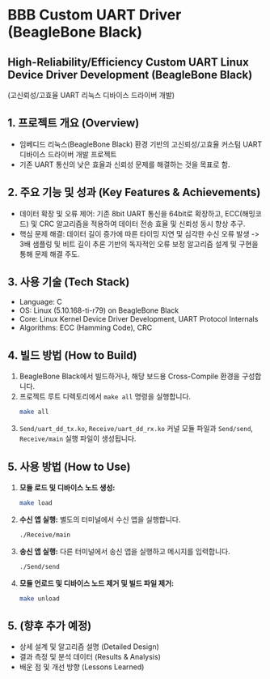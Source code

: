 # BBB Custom UART Driver (BeagleBone Black)

## High-Reliability/Efficiency Custom UART Linux Device Driver Development (BeagleBone Black)
(고신뢰성/고효율 UART 리눅스 디바이스 드라이버 개발)

## 1. 프로젝트 개요 (Overview)
* 임베디드 리눅스(BeagleBone Black) 환경 기반의 고신뢰성/고효율 커스텀 UART 디바이스 드라이버 개발 프로젝트
* 기존 UART 통신의 낮은 효율과 신뢰성 문제를 해결하는 것을 목표로 함.

## 2. 주요 기능 및 성과 (Key Features & Achievements)
* 데이터 확장 및 오류 제어: 기존 8bit UART 통신을 64bit로 확장하고, ECC(해밍코드) 및 CRC 알고리즘을 적용하여 데이터 전송 효율 및 신뢰성 동시 향상 추구.
* 핵심 문제 해결: 데이터 길이 증가에 따른 타이밍 지연 및 심각한 수신 오류 발생 -> 3배 샘플링 및 비트 길이 추론 기반의 독자적인 오류 보정 알고리즘 설계 및 구현을 통해 문제 해결 주도.

## 3. 사용 기술 (Tech Stack)
* Language: C
* OS: Linux (5.10.168-ti-r79) on BeagleBone Black
* Core: Linux Kernel Device Driver Development, UART Protocol Internals
* Algorithms: ECC (Hamming Code), CRC

## 4. 빌드 방법 (How to Build)
1. BeagleBone Black에서 빌드하거나, 해당 보드용 Cross-Compile 환경을 구성합니다.
2. 프로젝트 루트 디렉토리에서 `make all` 명령을 실행합니다.
   ```bash
   make all
   ```
3. `Send/uart_dd_tx.ko`, `Receive/uart_dd_rx.ko` 커널 모듈 파일과 `Send/send`, `Receive/main` 실행 파일이 생성됩니다.

## 5. 사용 방법 (How to Use)
1.  **모듈 로드 및 디바이스 노드 생성:**
    ```bash
    make load
    ```
2.  **수신 앱 실행:** 별도의 터미널에서 수신 앱을 실행합니다.
    ```bash
    ./Receive/main
    ```
3.  **송신 앱 실행:** 다른 터미널에서 송신 앱을 실행하고 메시지를 입력합니다.
    ```bash
    ./Send/send
    ```
4.  **모듈 언로드 및 디바이스 노드 제거 및 빌드 파일 제거:**
    ```bash
    make unload
    ```

## 5. (향후 추가 예정)
* 상세 설계 및 알고리즘 설명 (Detailed Design)
* 결과 측정 및 분석 데이터 (Results & Analysis)
* 배운 점 및 개선 방향 (Lessons Learned)
